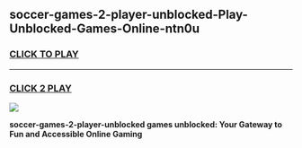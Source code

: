 
## soccer-games-2-player-unblocked-Play-Unblocked-Games-Online-ntn0u
<h3>
<a href="https://premium76.site?title=soccer-games-2-player-unblocked&ref=24A">CLICK TO PLAY</a></h3>
<hr>

<h3>
<a href="https://premium76.site?title=soccer-games-2-player-unblocked&ref=24A">CLICK 2 PLAY</a>
  
</h3>

<a href="https://premium76.site?title=soccer-games-2-player-unblocked&ref=24A"><img src="https://clearcache.store/games.png"></a>


**soccer-games-2-player-unblocked games unblocked: Your Gateway to Fun and Accessible Online Gaming**
